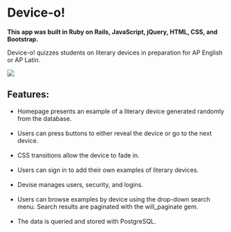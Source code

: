 <h1>Device-o!</h1>

<b>This app was built in Ruby on Rails, JavaScript, jQuery, HTML, CSS, and Bootstrap.</b>

Device-o! quizzes students on literary devices in preparation for AP English or AP Latin.

<img src="http://www.kellylougheed.com/images/projects/deviceo.png"/>

<h2>Features:</h2>

<ul>
<li> Homepage presents an example of a literary device generated randomly from the database.</li><br/>

<li> Users can press buttons to either reveal the device or go to the next device.</li><br/>

<li> CSS transitions allow the device to fade in.</li><br/>

<li> Users can sign in to add their own examples of literary devices.</li><br/>

<li> Devise manages users, security, and logins.</li><br/>

<li> Users can browse examples by device using the drop-down search menu. Search results are paginated with the will_paginate gem.</li><br/>

<li> The data is queried and stored with PostgreSQL.</li><br/>
</ul>
